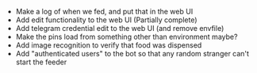 - Make a log of when we fed, and put that in the web UI
- Add edit functionality to the web UI (Partially complete)
- Add telegram credential edit to the web UI (and remove envfile)
- Make the pins load from something other than environment maybe?
- Add image recognition to verify that food was dispensed
- Add "authenticated users" to the bot so that any random stranger can't start the feeder
